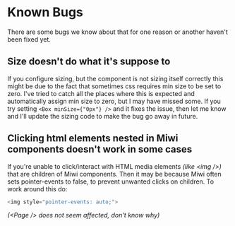 # Known Bugs

There are some bugs we know about that for one reason or another haven't been fixed yet.

## Size doesn't do what it's suppose to

If you configure sizing, but the component is not sizing itself correctly this might be due to the fact that sometimes css requires min size to be set to zero. I've tried to catch all the places where this is expected and automatically assign min size to zero, but I may have missed some. If you try setting `<Box minSize={"0px"} />` and it fixes the issue, then let me know and I'll update the sizing code to make the bug go away in future.

## Clicking html elements nested in Miwi components doesn't work in some cases

If you're unable to click/interact with HTML media elements _(like &lt;img /&gt;)_ that are children of Miwi components. Then it may be because Miwi often sets pointer-events to false, to prevent unwanted clicks on children. To work around this do:

```ts
<img style="pointer-events: auto;">
```

_(&lt;Page /&gt; does not seem affected, don't know why)_
